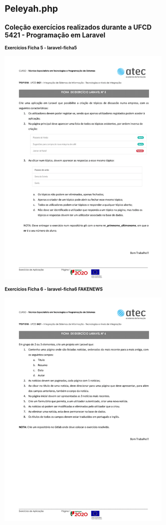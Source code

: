 # Peleyah.php

## Coleção exercícios realizados durante a UFCD 5421 - Programação em Laravel

#### Exercícios Ficha 5 - laravel-ficha5
![alt text](https://github.com/Peleyah/Peleyah.php/blob/master/Exercicios%20Laravel%205.png "Ficha 1")

#### Exercícios Ficha 6 - laravel-ficha6 FAKENEWS
![alt text](https://github.com/Peleyah/Peleyah.php/blob/master/Exercicios%20Laravel%206.png "Ficha 2")
